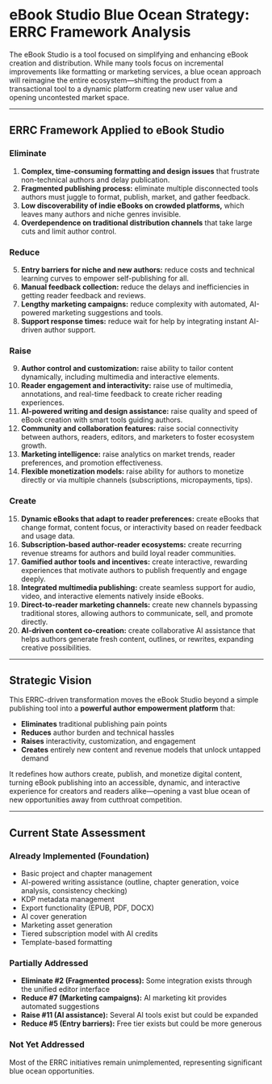 # eBook Studio Blue Ocean Strategy: ERRC Framework Analysis

The eBook Studio is a tool focused on simplifying and enhancing eBook creation and distribution. While many tools focus on incremental improvements like formatting or marketing services, a blue ocean approach will reimagine the entire ecosystem—shifting the product from a transactional tool to a dynamic platform creating new user value and opening uncontested market space.

---

## ERRC Framework Applied to eBook Studio

### Eliminate

1. **Complex, time-consuming formatting and design issues** that frustrate non-technical authors and delay publication.
2. **Fragmented publishing process:** eliminate multiple disconnected tools authors must juggle to format, publish, market, and gather feedback.
3. **Low discoverability of indie eBooks on crowded platforms,** which leaves many authors and niche genres invisible.
4. **Overdependence on traditional distribution channels** that take large cuts and limit author control.

### Reduce

5. **Entry barriers for niche and new authors:** reduce costs and technical learning curves to empower self-publishing for all.
6. **Manual feedback collection:** reduce the delays and inefficiencies in getting reader feedback and reviews.
7. **Lengthy marketing campaigns:** reduce complexity with automated, AI-powered marketing suggestions and tools.
8. **Support response times:** reduce wait for help by integrating instant AI-driven author support.

### Raise

9. **Author control and customization:** raise ability to tailor content dynamically, including multimedia and interactive elements.
10. **Reader engagement and interactivity:** raise use of multimedia, annotations, and real-time feedback to create richer reading experiences.
11. **AI-powered writing and design assistance:** raise quality and speed of eBook creation with smart tools guiding authors.
12. **Community and collaboration features:** raise social connectivity between authors, readers, editors, and marketers to foster ecosystem growth.
13. **Marketing intelligence:** raise analytics on market trends, reader preferences, and promotion effectiveness.
14. **Flexible monetization models:** raise ability for authors to monetize directly or via multiple channels (subscriptions, micropayments, tips).

### Create

15. **Dynamic eBooks that adapt to reader preferences:** create eBooks that change format, content focus, or interactivity based on reader feedback and usage data.
16. **Subscription-based author-reader ecosystems:** create recurring revenue streams for authors and build loyal reader communities.
17. **Gamified author tools and incentives:** create interactive, rewarding experiences that motivate authors to publish frequently and engage deeply.
18. **Integrated multimedia publishing:** create seamless support for audio, video, and interactive elements natively inside eBooks.
19. **Direct-to-reader marketing channels:** create new channels bypassing traditional stores, allowing authors to communicate, sell, and promote directly.
20. **AI-driven content co-creation:** create collaborative AI assistance that helps authors generate fresh content, outlines, or rewrites, expanding creative possibilities.

---

## Strategic Vision

This ERRC-driven transformation moves the eBook Studio beyond a simple publishing tool into a **powerful author empowerment platform** that:

- **Eliminates** traditional publishing pain points
- **Reduces** author burden and technical hassles
- **Raises** interactivity, customization, and engagement
- **Creates** entirely new content and revenue models that unlock untapped demand

It redefines how authors create, publish, and monetize digital content, turning eBook publishing into an accessible, dynamic, and interactive experience for creators and readers alike—opening a vast blue ocean of new opportunities away from cutthroat competition.

---

## Current State Assessment

### Already Implemented (Foundation)
- Basic project and chapter management
- AI-powered writing assistance (outline, chapter generation, voice analysis, consistency checking)
- KDP metadata management
- Export functionality (EPUB, PDF, DOCX)
- AI cover generation
- Marketing asset generation
- Tiered subscription model with AI credits
- Template-based formatting

### Partially Addressed
- **Eliminate #2 (Fragmented process):** Some integration exists through the unified editor interface
- **Reduce #7 (Marketing campaigns):** AI marketing kit provides automated suggestions
- **Raise #11 (AI assistance):** Several AI tools exist but could be expanded
- **Reduce #5 (Entry barriers):** Free tier exists but could be more generous

### Not Yet Addressed
Most of the ERRC initiatives remain unimplemented, representing significant blue ocean opportunities.
